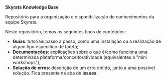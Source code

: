 **Skyrats Knowledge Base**

Repositório para a organização e disponibilização de conhecimentos da equipe Skyrats.

Neste repositório, temos os seguintes tipos de conteúdos:

- **Guias**: tutoriais passo a passo, como uma instalação ou a realização de algum tipo específico de tarefa;
- **Documentações**: explicações sobre o que é/como funciona uma determinada plataforma/conceito/atividade (equivalentes a "mini workshops");
- **Solução de erros**: descrição de um erro obtido, junto a uma possível solução. Fica presente na aba de **issues**.
